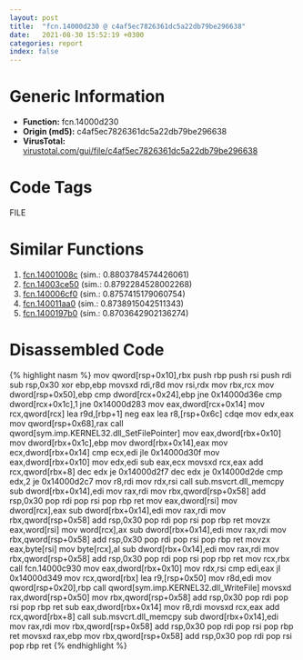 ```yaml
---
layout: post
title:  "fcn.14000d230 @ c4af5ec7826361dc5a22db79be296638"
date:   2021-08-30 15:52:19 +0300
categories: report
index: false
---
```


# Generic Information
- **Function:** fcn.14000d230
- **Origin (md5):** c4af5ec7826361dc5a22db79be296638
- **VirusTotal:** [virustotal.com/gui/file/c4af5ec7826361dc5a22db79be296638][virustotal_ref]

# Code Tags
<span class="tag" id="FILE">FILE</span>


# Similar Functions

1. [fcn.14001008c][similar_1_ref] (sim.: 0.8803784574426061)
2. [fcn.14003ce50][similar_2_ref] (sim.: 0.8792284528002268)
3. [fcn.140006cf0][similar_3_ref] (sim.: 0.8757415179060754)
4. [fcn.140011aa0][similar_4_ref] (sim.: 0.8738915042511343)
5. [fcn.1400197b0][similar_5_ref] (sim.: 0.8703642902136274)


# Disassembled Code

{% highlight nasm %}
mov qword[rsp+0x10],rbx
push rbp
push rsi
push rdi
sub rsp,0x30
xor ebp,ebp
movsxd rdi,r8d
mov rsi,rdx
mov rbx,rcx
mov dword[rsp+0x50],ebp
cmp dword[rcx+0x24],ebp
jne 0x14000d36e
cmp dword[rcx+0x1c],1
jne 0x14000d283
mov eax,dword[rcx+0x14]
mov rcx,qword[rcx]
lea r9d,[rbp+1]
neg eax
lea r8,[rsp+0x6c]
cdqe 
mov edx,eax
mov qword[rsp+0x68],rax
call qword[sym.imp.KERNEL32.dll_SetFilePointer]
mov eax,dword[rbx+0x10]
mov dword[rbx+0x1c],ebp
mov dword[rbx+0x14],eax
mov ecx,dword[rbx+0x14]
cmp ecx,edi
jle 0x14000d30f
mov eax,dword[rbx+0x10]
mov edx,edi
sub eax,ecx
movsxd rcx,eax
add rcx,qword[rbx+8]
dec edx
je 0x14000d2f7
dec edx
je 0x14000d2de
cmp edx,2
je 0x14000d2c7
mov r8,rdi
mov rdx,rsi
call sub.msvcrt.dll_memcpy
sub dword[rbx+0x14],edi
mov rax,rdi
mov rbx,qword[rsp+0x58]
add rsp,0x30
pop rdi
pop rsi
pop rbp
ret 
mov eax,dword[rsi]
mov dword[rcx],eax
sub dword[rbx+0x14],edi
mov rax,rdi
mov rbx,qword[rsp+0x58]
add rsp,0x30
pop rdi
pop rsi
pop rbp
ret 
movzx eax,word[rsi]
mov word[rcx],ax
sub dword[rbx+0x14],edi
mov rax,rdi
mov rbx,qword[rsp+0x58]
add rsp,0x30
pop rdi
pop rsi
pop rbp
ret 
movzx eax,byte[rsi]
mov byte[rcx],al
sub dword[rbx+0x14],edi
mov rax,rdi
mov rbx,qword[rsp+0x58]
add rsp,0x30
pop rdi
pop rsi
pop rbp
ret 
mov rcx,rbx
call fcn.14000c930
mov eax,dword[rbx+0x10]
mov rdx,rsi
cmp edi,eax
jl 0x14000d349
mov rcx,qword[rbx]
lea r9,[rsp+0x50]
mov r8d,edi
mov qword[rsp+0x20],rbp
call qword[sym.imp.KERNEL32.dll_WriteFile]
movsxd rax,dword[rsp+0x50]
mov rbx,qword[rsp+0x58]
add rsp,0x30
pop rdi
pop rsi
pop rbp
ret 
sub eax,dword[rbx+0x14]
mov r8,rdi
movsxd rcx,eax
add rcx,qword[rbx+8]
call sub.msvcrt.dll_memcpy
sub dword[rbx+0x14],edi
mov rax,rdi
mov rbx,qword[rsp+0x58]
add rsp,0x30
pop rdi
pop rsi
pop rbp
ret 
movsxd rax,ebp
mov rbx,qword[rsp+0x58]
add rsp,0x30
pop rdi
pop rsi
pop rbp
ret 
{% endhighlight %}


[similar_1_ref]: /report/fcn.14001008c@c4af5ec7826361dc5a22db79be296638
[similar_2_ref]: /report/fcn.14003ce50@a5e8b4820319974b4ce1027132e98e27
[similar_3_ref]: /report/fcn.140006cf0@72082bb1b08918279d6780845b69f5ff
[similar_4_ref]: /report/fcn.140011aa0@a5e8b4820319974b4ce1027132e98e27
[similar_5_ref]: /report/fcn.1400197b0@a5e8b4820319974b4ce1027132e98e27
[virustotal_ref]: https://www.virustotal.com/gui/file/c4af5ec7826361dc5a22db79be296638